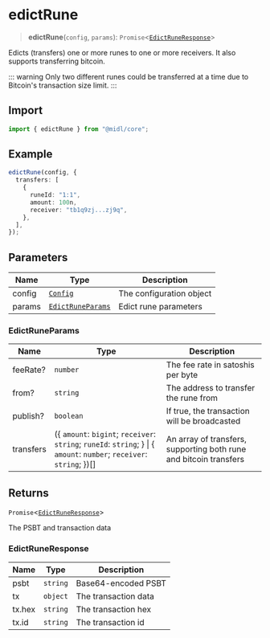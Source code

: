 # edictRune

> **edictRune**(`config`, `params`): `Promise`\<[`EdictRuneResponse`](#edictruneresponse)\>

Edicts (transfers) one or more runes to one or more receivers. It also supports transferring bitcoin.

::: warning
Only two different runes could be transferred at a time due to Bitcoin's transaction size limit.
:::

## Import

```ts
import { edictRune } from "@midl/core";
```

## Example

```ts
edictRune(config, {
  transfers: [
    {
      runeId: "1:1",
      amount: 100n,
      receiver: "tb1q9zj...zj9q",
    },
  ],
});
```

## Parameters

| Name   | Type                                                            | Description              |
| ------ | --------------------------------------------------------------- | ------------------------ |
| config | [`Config`](../configuration.md#creating-a-configuration-object) | The configuration object |
| params | [`EdictRuneParams`](#edictruneparams)                           | Edict rune parameters    |

### EdictRuneParams

| Name      | Type                                                                                                                       | Description                                                       |
| --------- | -------------------------------------------------------------------------------------------------------------------------- | ----------------------------------------------------------------- |
| feeRate?  | `number`                                                                                                                   | The fee rate in satoshis per byte                                 |
| from?     | `string`                                                                                                                   | The address to transfer the rune from                             |
| publish?  | `boolean`                                                                                                                  | If true, the transaction will be broadcasted                      |
| transfers | (\{ `amount`: `bigint`; `receiver`: `string`; `runeId`: `string`; \} \| \{ `amount`: `number`; `receiver`: `string`; \})[] | An array of transfers, supporting both rune and bitcoin transfers |

## Returns

`Promise`\<[`EdictRuneResponse`](#edictruneresponse)\>

The PSBT and transaction data

### EdictRuneResponse

| Name   | Type     | Description          |
| ------ | -------- | -------------------- |
| psbt   | `string` | Base64-encoded PSBT  |
| tx     | `object` | The transaction data |
| tx.hex | `string` | The transaction hex  |
| tx.id  | `string` | The transaction id   |
